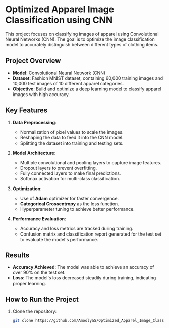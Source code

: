 # Optimized Apparel Image Classification using CNN

This project focuses on classifying images of apparel using Convolutional Neural Networks (CNN). The goal is to optimize the image classification model to accurately distinguish between different types of clothing items.

## Project Overview

- **Model**: Convolutional Neural Network (CNN)
- **Dataset**: Fashion MNIST dataset, containing 60,000 training images and 10,000 test images of 10 different apparel categories.
- **Objective**: Build and optimize a deep learning model to classify apparel images with high accuracy.

## Key Features

1. **Data Preprocessing**:
   - Normalization of pixel values to scale the images.
   - Reshaping the data to feed it into the CNN model.
   - Splitting the dataset into training and testing sets.

2. **Model Architecture**:
   - Multiple convolutional and pooling layers to capture image features.
   - Dropout layers to prevent overfitting.
   - Fully connected layers to make final predictions.
   - Softmax activation for multi-class classification.

3. **Optimization**:
   - Use of **Adam** optimizer for faster convergence.
   - **Categorical Crossentropy** as the loss function.
   - Hyperparameter tuning to achieve better performance.

4. **Performance Evaluation**:
   - Accuracy and loss metrics are tracked during training.
   - Confusion matrix and classification report generated for the test set to evaluate the model's performance.

## Results

- **Accuracy Achieved**: The model was able to achieve an accuracy of over 90% on the test set.
- **Loss**: The model's loss decreased steadily during training, indicating proper learning.

## How to Run the Project

1. Clone the repository:
   ```bash
   git clone https://github.com/AmoolyaS/Optimized_Apparel_Image_Classification.git
